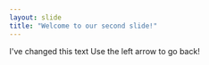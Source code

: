 ```yaml
---
layout: slide
title: "Welcome to our second slide!"
---
```

I've changed this text
Use the left arrow to go back!
